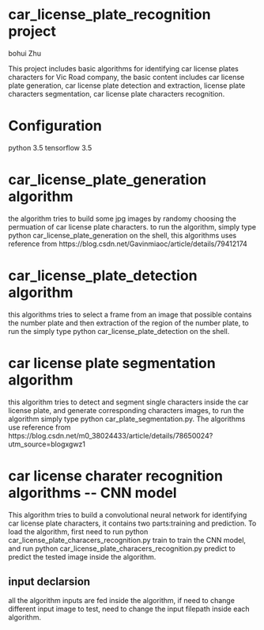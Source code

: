 # car_license_plate_recognition project
bohui Zhu 
<p>This project includes basic algorithms for identifying car license plates characters for Vic Road company, the basic content includes car license plate generation, car license plate detection and extraction, license plate characters segmentation, car license plate characters recognition.</p>
<h1> Configuration </h1>
<p> python 3.5 tensorflow 3.5 </p>
<h1> car_license_plate_generation algorithm </h1>
<p> the algorithm tries to build some jpg images by randomy choosing the permuation of car license plate characters. to run the algorithm, simply type python car_license_plate_generation on the shell, this algorithms uses reference from https://blog.csdn.net/Gavinmiaoc/article/details/79412174 </p>
<h1> car_license_plate_detection algorithm</h1>
<p> this algorithms tries to select a frame from an image that possible contains the number plate and then extraction of the region of the number plate, to run the simply type python car_license_plate_detection on the shell.</p>
<h1> car license plate segmentation algorithm</h1>
<p> this algorithm tries to detect and segment single characters inside the car license plate, and generate corresponding characters images, to run the algorithm simply type python car_plate_segmentation.py. The algorithms use reference from https://blog.csdn.net/m0_38024433/article/details/78650024?utm_source=blogxgwz1 </p>
<h1> car license charater recognition algorithms -- CNN model </h1>
<p> This algorithm tries to build a convolutional neural network for identifying car license plate characters, it contains two parts:training and prediction. To load the algorithm, first need to run python car_license_plate_characers_recognition.py train to train the CNN model, and run python car_license_plate_characers_recognition.py predict to predict the tested image inside the algorithm.</p>

<h2>input declarsion </h2>
<p> all the algorithm inputs are fed inside the algorithm, if need to change different input image to test, need to change the input filepath inside each algorithm.</p>

